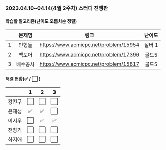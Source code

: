 ### 2023.04.10~04.14(4월 2주차) 스터디 진행판

#### 학습할 알고리즘(난이도 오름차순 정렬)

|      |      문제명      |                             링크                             | 난이도 |
| :--: | :--------------: | :----------------------------------------------------------: | :----: |
|  1   | 인형들 | https://www.acmicpc.net/problem/15954 |  실버 1  |
|  2   | 백도어 | https://www.acmicpc.net/problem/17396 |  골드5 |
|  3   | 배수공사 | https://www.acmicpc.net/problem/15817 |  골드5  |

#### 해결 현황(:white_check_mark: / :white_large_square:  )

|        |          1           |          2           |          3           |
| :----: | :------------------: | :------------------: | :------------------: |
| 강진구 | :white_large_square: | :white_large_square: | :white_large_square: |
| 윤재성 |  :white_check_mark:  |  :white_check_mark:  | :white_large_square: |
| 이지우 | :white_large_square: |  :white_check_mark:  |  :white_check_mark:  |
| 전창기 | :white_large_square: | :white_large_square: | :white_large_square: |
| 하지애 | :white_large_square: | :white_large_square: | :white_large_square: |
